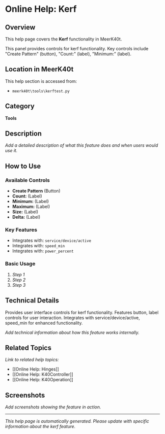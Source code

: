 # Online Help: Kerf

## Overview

This help page covers the **Kerf** functionality in MeerK40t.

This panel provides controls for kerf functionality. Key controls include "Create Pattern" (button), "Count:" (label), "Minimum:" (label).

## Location in MeerK40t

This help section is accessed from:
- `meerk40t\tools\kerftest.py`

## Category

**Tools**

## Description

*Add a detailed description of what this feature does and when users would use it.*

## How to Use

### Available Controls

- **Create Pattern** (Button)
- **Count:** (Label)
- **Minimum:** (Label)
- **Maximum:** (Label)
- **Size:** (Label)
- **Delta:** (Label)

### Key Features

- Integrates with: `service/device/active`
- Integrates with: `speed_min`
- Integrates with: `power_percent`

### Basic Usage

1. *Step 1*
2. *Step 2*
3. *Step 3*

## Technical Details

Provides user interface controls for kerf functionality. Features button, label controls for user interaction. Integrates with service/device/active, speed_min for enhanced functionality.

*Add technical information about how this feature works internally.*

## Related Topics

*Link to related help topics:*

- [[Online Help: Hinges]]
- [[Online Help: K40Controller]]
- [[Online Help: K40Operation]]

## Screenshots

*Add screenshots showing the feature in action.*

---

*This help page is automatically generated. Please update with specific information about the kerf feature.*
